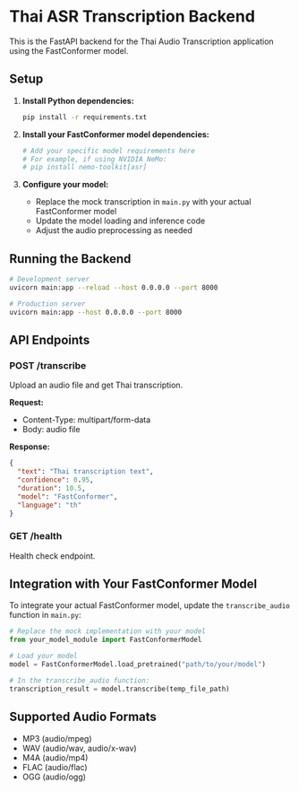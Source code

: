 # Thai ASR Transcription Backend

This is the FastAPI backend for the Thai Audio Transcription application using the FastConformer model.

## Setup

1. **Install Python dependencies:**
   ```bash
   pip install -r requirements.txt
   ```

2. **Install your FastConformer model dependencies:**
   ```bash
   # Add your specific model requirements here
   # For example, if using NVIDIA NeMo:
   # pip install nemo-toolkit[asr]
   ```

3. **Configure your model:**
   - Replace the mock transcription in `main.py` with your actual FastConformer model
   - Update the model loading and inference code
   - Adjust the audio preprocessing as needed

## Running the Backend

```bash
# Development server
uvicorn main:app --reload --host 0.0.0.0 --port 8000

# Production server
uvicorn main:app --host 0.0.0.0 --port 8000
```

## API Endpoints

### POST /transcribe
Upload an audio file and get Thai transcription.

**Request:**
- Content-Type: multipart/form-data
- Body: audio file

**Response:**
```json
{
  "text": "Thai transcription text",
  "confidence": 0.95,
  "duration": 10.5,
  "model": "FastConformer",
  "language": "th"
}
```

### GET /health
Health check endpoint.

## Integration with Your FastConformer Model

To integrate your actual FastConformer model, update the `transcribe_audio` function in `main.py`:

```python
# Replace the mock implementation with your model
from your_model_module import FastConformerModel

# Load your model
model = FastConformerModel.load_pretrained("path/to/your/model")

# In the transcribe_audio function:
transcription_result = model.transcribe(temp_file_path)
```

## Supported Audio Formats

- MP3 (audio/mpeg)
- WAV (audio/wav, audio/x-wav)
- M4A (audio/mp4)
- FLAC (audio/flac)
- OGG (audio/ogg)